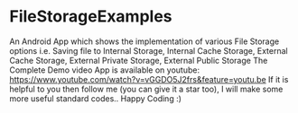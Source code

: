 # FileStorageExamples
An Android App which shows the implementation of various File Storage options i.e. Saving file to Internal Storage, Internal Cache Storage, External Cache Storage, External Private Storage, External Public Storage
The Complete Demo video App is available on youtube:
https://www.youtube.com/watch?v=vGGDO5J2frs&feature=youtu.be
If it is helpful to you then follow me (you can give it a star too), I will make some more useful standard codes.. Happy Coding :)

